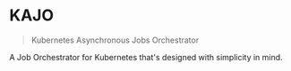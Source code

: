 # KAJO

> Kubernetes Asynchronous Jobs Orchestrator

A Job Orchestrator for Kubernetes that's designed with simplicity in mind.


